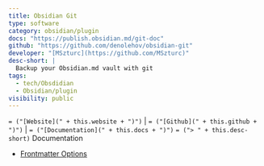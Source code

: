 ```yaml
---
title: Obsidian Git
type: software
category: obsidian/plugin
docs: "https://publish.obsidian.md/git-doc"
github: "https://github.com/denolehov/obsidian-git"
developer: "[MSzturc](https://github.com/MSzturc)"
desc-short: |
  Backup your Obsidian.md vault with git
tags:
  - tech/Obsdidian
  - Obsidian/plugin
visibility: public
---
```

`= ("[Website](" + this.website + ")")` |  `= ("[Github](" + this.github + ")")` | `= ("[Documentation](" + this.docs + ")")`
`= ("> " + this.desc-short)`
Documentation

- [Frontmatter Options](https://mszturc.github.io/obsidian-advanced-slides/yaml/)
